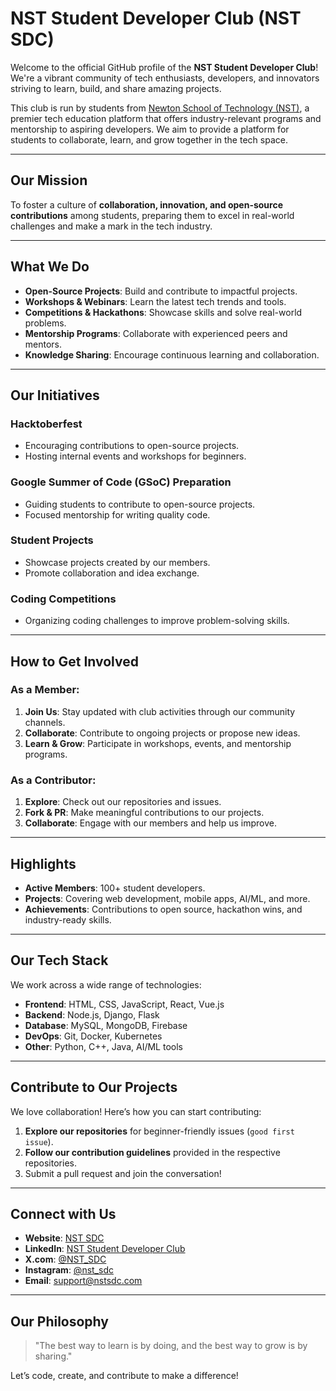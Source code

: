 # NST Student Developer Club (NST SDC)

Welcome to the official GitHub profile of the **NST Student Developer Club**! We're a vibrant community of tech enthusiasts, developers, and innovators striving to learn, build, and share amazing projects.

This club is run by students from [Newton School of Technology (NST)](https://www.newtonschool.co/newton-school-of-technology-nst/home), a premier tech education platform that offers industry-relevant programs and mentorship to aspiring developers. We aim to provide a platform for students to collaborate, learn, and grow together in the tech space.

---

##  **Our Mission**
To foster a culture of **collaboration, innovation, and open-source contributions** among students, preparing them to excel in real-world challenges and make a mark in the tech industry.

---

## **What We Do**
- **Open-Source Projects**: Build and contribute to impactful projects.
- **Workshops & Webinars**: Learn the latest tech trends and tools.
- **Competitions & Hackathons**: Showcase skills and solve real-world problems.
- **Mentorship Programs**: Collaborate with experienced peers and mentors.
- **Knowledge Sharing**: Encourage continuous learning and collaboration.

---

##  **Our Initiatives**
###  **Hacktoberfest**
- Encouraging contributions to open-source projects.
- Hosting internal events and workshops for beginners.
  
### **Google Summer of Code (GSoC) Preparation**
- Guiding students to contribute to open-source projects.
- Focused mentorship for writing quality code.

### **Student Projects**
- Showcase projects created by our members.
- Promote collaboration and idea exchange.

### **Coding Competitions**
- Organizing coding challenges to improve problem-solving skills.

---

## **How to Get Involved**
### As a Member:
1. **Join Us**: Stay updated with club activities through our community channels.
2. **Collaborate**: Contribute to ongoing projects or propose new ideas.
3. **Learn & Grow**: Participate in workshops, events, and mentorship programs.

### As a Contributor:
1. **Explore**: Check out our repositories and issues.
2. **Fork & PR**: Make meaningful contributions to our projects.
3. **Collaborate**: Engage with our members and help us improve.

---

## **Highlights**
- **Active Members**: 100+ student developers.
- **Projects**: Covering web development, mobile apps, AI/ML, and more.
- **Achievements**: Contributions to open source, hackathon wins, and industry-ready skills.

---

##  **Our Tech Stack**
We work across a wide range of technologies:
- **Frontend**: HTML, CSS, JavaScript, React, Vue.js
- **Backend**: Node.js, Django, Flask
- **Database**: MySQL, MongoDB, Firebase
- **DevOps**: Git, Docker, Kubernetes
- **Other**: Python, C++, Java, AI/ML tools

---

## **Contribute to Our Projects**
We love collaboration! Here’s how you can start contributing:
1. **Explore our repositories** for beginner-friendly issues (`good first issue`).
2. **Follow our contribution guidelines** provided in the respective repositories.
3. Submit a pull request and join the conversation!

---

## **Connect with Us**
- **Website**: [NST SDC](https://nstsdc.org)
- **LinkedIn**: [NST Student Developer Club](https://www.linkedin.com/company/nst-sdc/)
- **X.com**: [@NST_SDC](https://x.com/NSTSDC_)
- **Instagram**: [@nst_sdc](#)
- **Email**: support@nstsdc.com

---

## **Our Philosophy**
> "The best way to learn is by doing, and the best way to grow is by sharing."

Let’s code, create, and contribute to make a difference! 
